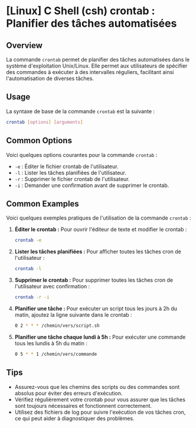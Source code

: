 # [Linux] C Shell (csh) crontab : Planifier des tâches automatisées

## Overview
La commande `crontab` permet de planifier des tâches automatisées dans le système d'exploitation Unix/Linux. Elle permet aux utilisateurs de spécifier des commandes à exécuter à des intervalles réguliers, facilitant ainsi l'automatisation de diverses tâches.

## Usage
La syntaxe de base de la commande `crontab` est la suivante :

```bash
crontab [options] [arguments]
```

## Common Options
Voici quelques options courantes pour la commande `crontab` :

- `-e` : Éditer le fichier crontab de l'utilisateur.
- `-l` : Lister les tâches planifiées de l'utilisateur.
- `-r` : Supprimer le fichier crontab de l'utilisateur.
- `-i` : Demander une confirmation avant de supprimer le crontab.

## Common Examples
Voici quelques exemples pratiques de l'utilisation de la commande `crontab` :

1. **Éditer le crontab :**
   Pour ouvrir l'éditeur de texte et modifier le crontab :
   ```bash
   crontab -e
   ```

2. **Lister les tâches planifiées :**
   Pour afficher toutes les tâches cron de l'utilisateur :
   ```bash
   crontab -l
   ```

3. **Supprimer le crontab :**
   Pour supprimer toutes les tâches cron de l'utilisateur avec confirmation :
   ```bash
   crontab -r -i
   ```

4. **Planifier une tâche :**
   Pour exécuter un script tous les jours à 2h du matin, ajoutez la ligne suivante dans le crontab :
   ```bash
   0 2 * * * /chemin/vers/script.sh
   ```

5. **Planifier une tâche chaque lundi à 5h :**
   Pour exécuter une commande tous les lundis à 5h du matin :
   ```bash
   0 5 * * 1 /chemin/vers/commande
   ```

## Tips
- Assurez-vous que les chemins des scripts ou des commandes sont absolus pour éviter des erreurs d'exécution.
- Vérifiez régulièrement votre crontab pour vous assurer que les tâches sont toujours nécessaires et fonctionnent correctement.
- Utilisez des fichiers de log pour suivre l'exécution de vos tâches cron, ce qui peut aider à diagnostiquer des problèmes.